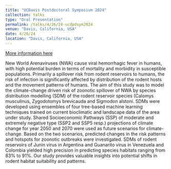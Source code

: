 ```yaml
---
title: "UCDavis Postdoctoral Symposium 2024"
collection: talks
type: "Oral Presentation"
permalink: /talks/4/26/24-ucdpdsym2024
venue: "Davis, California, USA"
date: 4/26/24
location: "Davis, California, USA"
---
```


[More information here](https://postdocs.ucdavis.edu/postdoctoral-research-symposium-2023)

New World Arenaviruses (NWA) cause viral hemorrhagic fever in humans, with high potential burden in terms of mortality and morbidity in susceptible populations. Primarily a spillover risk from rodent reservoirs to humans, the risk of infection is significantly affected by distribution of the rodent hosts and the movement patterns of humans. The aim of this study was to model the climate-change driven risk of zoonotic spillover of NWA by species distribution modelling (SDM) of the rodent reservoir species (Calomys musculinus, Zygodotomys brevicauda and Sigmodon alstoni. SDMs were developed using ensembles of four tree-based machine learning techniques trained on current bioclimatic and landscape data of the area under study. Shared Socioeconomic Pathways (SSP) of moderate and extremely negative type (SSP2 and SSP5 resp.) projections of climate change for year 2050 and 2070 were used as future scenarios for climate-change. Based on the two scenarios, predicted changes in the risk patterns and hotspots for zoonotic outbreaks were investigated. SDMs of rodent reservoirs of Junin virus in Argentina and Guanarito virus in Venezuela and Colombia yielded high precision in predicting species habitats ranging from 83% to 91%. Our study provides valuable insights into potential shifts in rodent habitat suitability and patterns.
